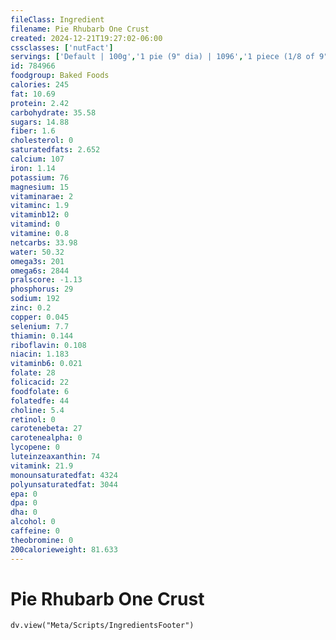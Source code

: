 ```yaml
---
fileClass: Ingredient
filename: Pie Rhubarb One Crust
created: 2024-12-21T19:27:02-06:00
cssclasses: ['nutFact']
servings: ['Default | 100g','1 pie (9" dia) | 1096','1 piece (1/8 of 9" dia) | 137','1 surface inch | 17']
id: 784966
foodgroup: Baked Foods
calories: 245
fat: 10.69
protein: 2.42
carbohydrate: 35.58
sugars: 14.88
fiber: 1.6
cholesterol: 0
saturatedfats: 2.652
calcium: 107
iron: 1.14
potassium: 76
magnesium: 15
vitaminarae: 2
vitaminc: 1.9
vitaminb12: 0
vitamind: 0
vitamine: 0.8
netcarbs: 33.98
water: 50.32
omega3s: 201
omega6s: 2844
pralscore: -1.13
phosphorus: 29
sodium: 192
zinc: 0.2
copper: 0.045
selenium: 7.7
thiamin: 0.144
riboflavin: 0.108
niacin: 1.183
vitaminb6: 0.021
folate: 28
folicacid: 22
foodfolate: 6
folatedfe: 44
choline: 5.4
retinol: 0
carotenebeta: 27
carotenealpha: 0
lycopene: 0
luteinzeaxanthin: 74
vitamink: 21.9
monounsaturatedfat: 4324
polyunsaturatedfat: 3044
epa: 0
dpa: 0
dha: 0
alcohol: 0
caffeine: 0
theobromine: 0
200calorieweight: 81.633
---
```


# Pie Rhubarb One Crust

```dataviewjs
dv.view("Meta/Scripts/IngredientsFooter")
```